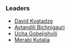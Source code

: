### Leaders

* [David Kvatadze](mailto:david.kvatadze@owasp.org)
* [Avtandili Bichnigauri](mailto:avtandili.bichnigauri@owasp.org)
* [Ucha Gobejishvili](mailto:ucha.gobejishvili@owasp.org)
* [Merabi Kutalia](mailto:merabi.kutalia@owasp.org)